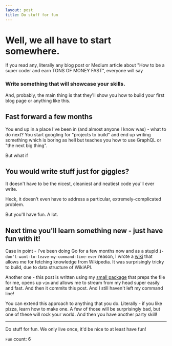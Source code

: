 ```yaml
---
layout: post
title: Do stuff for fun
---
```


# Well, we all have to start somewhere.

If you read any, literally any blog post or Medium article about "How to be a super coder and earn TONS OF MONEY FAST", everyone will say

### Write something that will showcase your skills.

And, probably, the main thing is that they'll show you how to build your first blog page or anything like this.

## Fast forward a few months

You end up in a place I've been in (and almost anyone I know was) - what to do next? You start googling for "projects to build" and end up writing something which is boring as hell but teaches you how to use GraphQL or "the next big thing".

But what if

## You would write stuff just for giggles?

It doesn't have to be the nicest, cleaniest and neatiest code you'll ever write.

Heck, it doesn't even have to address a particular, extremely-complicated problem.

But you'll have fun. A lot.

## Next time you'll learn something new - just have fun with it!

Case in point - I've been doing Go for a few months now and as a stupid `I-don't-want-to-leave-my-command-line-ever` reason, I wrote a [wiki](github.com/youshy/wiki) that allows me for fetching knowledge from Wikipedia. It was surprisingly tricky to build, due to data structure of WikiAPI.

Another one - this post is written using my [small package](github.com/youshy/nju) that preps the file for me, opens up `vim` and allows me to stream from my head super easily and fast. And then it commits this post. And I still haven't left my command line!

You can extend this approach to anything that you do. Literally - if you like pizza, learn how to make one. A few of those will be surprisingly bad, but one of these will rock your world. And then you have another party skill!

---

Do stuff for fun. We only live once, it'd be nice to at least have fun!

`Fun` count: 6
